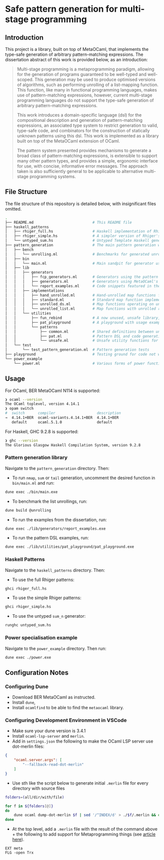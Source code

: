 # Safe pattern generation for multi-stage programming

## Introduction

This project is a library, built on top of MetaOCaml, that implements the type-safe generation of arbitrary pattern-matching expressions. The dissertation abstract of this work is provided below, as an introduction:

> Multi-stage programming is a metaprogramming paradigm, allowing for the generation of programs guaranteed to be well-typed and well-scoped. This generation may be used to produce optimised versions of algorithms, such as performing unrolling of a list-mapping function. This function, like many in functional programming languages, makes use of pattern-matching expressions, however, current multi-stage programming languages do not support the type-safe generation of arbitrary pattern-matching expressions.
>
> This work introduces a domain-specific language (dsl) for the compositional description and generation of pattern-matching expressions, an associated type system to restrict generation to valid, type-safe code, and combinators for the construction of statically unknown patterns using this dsl. This work is implemented as a library built on top of the MetaOCaml extension of OCaml.
>
> The pattern system presented provides mechanisms to generate a broad class of pattern-matching expressions, is extensible to support many other pattern types, and provides a simple, ergonomic interface for use, with concise, informative error messages. The approach taken is also sufficiently general to be applicable to alternative multi-stage programming systems.

## File Structure

The file structure of this repository is detailed below, with insignificant files omitted.

```bash
.
├── README.md                           # This README file
├── haskell_patterns                
│   ├── rhiger_full.hs                  # Haskell implementation of Rhiger's pattern
│   ├── rhiger_simple.hs                # A simpler version of Rhiger's patterns
│   └── untyped_sum.hs                  # Untyped Template Haskell generator for sum_n
├── pattern_generation                  # The main pattern generation work
│   ├── bench                
│   │   └── unrolling.ml                # Benchmarks for generated unrolled maps (See diagram in paper)
│   ├── bin                             
│   │   └── main.ml                     # Main sandpit for generator use
│   ├── lib
│   │   ├── generators             
│   │   │   ├── fcp_generators.ml       # Generators using the pattern DSL introduced in this work
│   │   │   ├── generators.ml           # Generators using MetaOCaml's current pattern generation
│   │   │   └── report_examples.ml      # Code snippets featured in the dissertation report
│   │   ├── implementations
│   │   │   ├── hand_unrolled.ml        # Hand-unrolled map functions for powers of two
│   │   │   ├── standard.ml             # Standard map function implementations
│   │   │   ├── unrolled_ds.ml          # Map functions operating on unrolled data structures
│   │   │   └── unrolled_list.ml        # Map functions with unrolled recursion
│   │   └── utilities   
│   │       ├── fun_rebind              # A now unused, unsafe library, once used for function application
│   │       ├── pat_playground          # A playground with usage examples of the pattern DSL
│   │       └── patterns
│   │           ├── common.ml           # Shared definitions between unsafe and safe modules
│   │           ├── pat.ml              # Pattern DSL and code generation combinator implementation
│   │           └── unsafe.ml           # Unsafe utility functions for convenient prototyping
│   └── test
│       └── test_pattern_generation.ml  # Pattern generation tests
├── playground                          # Testing ground for code not written by @ethanrange
└── power_example
    └── power.ml                        # Various forms of power function specialisation, from dissertation background
```

## Usage

For OCaml, BER MetaOCaml N114 is supported:

```bash
❯ ocaml --version
The OCaml toplevel, version 4.14.1
❯ opam switch    
#  switch      compiler                   description
→  4.14.1+BER  ocaml-variants.4.14.1+BER  4.14.1+BER
   default     ocaml.5.1.0                default
```

For Haskell, GHC 9.2.8 is supported:

```bash
❯ ghc --version                            
The Glorious Glasgow Haskell Compilation System, version 9.2.8
```

### Pattern generation library

Navigate to the `pattern_generation` directory. Then:

- To run `nmap`, `sum` or `tail` generation, uncomment the desired function in `bin/main.ml` and run:

```bash
dune exec ./bin/main.exe
```

- To benchmark the list unrollings, run:

```bash
dune build @unrolling
```

- To run the examples from the dissertation, run:

```bash
dune exec ./lib/generators/report_examples.exe
```

- To run the pattern DSL examples, run:

```bash
dune exec ./lib/utilities/pat_playground/pat_playground.exe
```


### Haskell Patterns

Navigate to the `haskell_patterns` directory. Then:

- To use the full Rhiger patterns:

```bash
ghci rhiger_full.hs
```
- To use the simple Rhiger patterns:

```bash
ghci rhiger_simple.hs
```

- To use the untyped `sum_n` generator:

```bash
runghc untyped_sum.hs
```

### Power specialisation example

Navigate to the `power_example` directory. Then run:

```bash
dune exec ./power.exe
```

## Configuration Notes

### Configuring Dune

- Download BER MetaOCaml as instructed.
- Install `dune`,
- Install `ocamlfind` to be able to find the `metaocaml` library.

### Configuring Development Environment in VSCode

- Make sure your dune version is 3.4.1
- Install `ocaml-lsp-server` and `merlin`. 
- Add in `settings.json` the following to make the OCaml LSP server use dot-merlin files: 
```json
{
    "ocaml.server.args": [
        "--fallback-read-dot-merlin"
    ]
}
```
- Use sth like the script below to generate initial `.merlin` file for every directory with source files
```bash
folders=(all/dir/with/file)

for f in ${folders[@]}
do
    dune ocaml dump-dot-merlin $f | sed '/^INDEX/d' > ./$f/.merlin && echo "REC" >> ./$f/.merlin;
done
```
- At the top level, add a `.merlin` file with the result of the command above + the following to add support for Metaprogramming things (see [article here](https://qiita.com/keigoi/items/c9f43309312978acf05a)).
```
EXT meta
FLG -open Trx
```